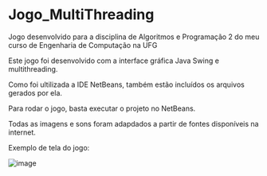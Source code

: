 # Jogo_MultiThreading
Jogo desenvolvido para a disciplina de Algoritmos e Programação 2 do meu curso de Engenharia de Computação na UFG

Este jogo foi desenvolvido com a interface gráfica Java Swing e multithreading.

Como foi ultilizada a IDE NetBeans, também estão incluídos os arquivos gerados por ela.

Para rodar o jogo, basta executar o projeto no NetBeans.

Todas as imagens e sons foram adapdados a partir de fontes disponíveis na internet. 

Exemplo de tela do jogo:

![image](https://user-images.githubusercontent.com/95327592/144541209-2ea547e2-911a-4609-b27b-97e97d5f4a67.png)
